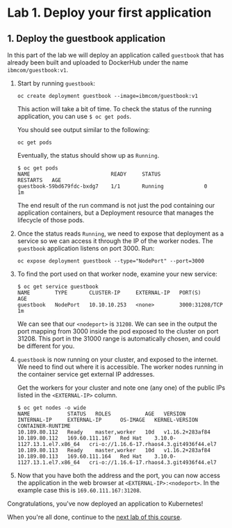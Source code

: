 # Lab 1. Deploy your first application

## 1. Deploy the guestbook application

In this part of the lab we will deploy an application called `guestbook` that has already been built and uploaded to DockerHub under the name `ibmcom/guestbook:v1`.

1. Start by running `guestbook`:

   ```shell
   oc create deployment guestbook --image=ibmcom/guestbook:v1
   ```

   This action will take a bit of time. To check the status of the running application,
   you can use `$ oc get pods`.

   You should see output similar to the following:

   ```shell
   oc get pods
   ```

   Eventually, the status should show up as `Running`.

   ```shell
   $ oc get pods
   NAME                          READY     STATUS              RESTARTS   AGE
   guestbook-59bd679fdc-bxdg7    1/1       Running             0          1m
   ```

   The end result of the run command is not just the pod containing our application containers,
   but a Deployment resource that manages the lifecycle of those pods.

1. Once the status reads `Running`, we need to expose that deployment as a
   service so we can access it through the IP of the worker nodes.
   The `guestbook` application listens on port 3000.  Run:

   ```shell
   oc expose deployment guestbook --type="NodePort" --port=3000
   ```

1. To find the port used on that worker node, examine your new service:

   ```shell
   $ oc get service guestbook
   NAME        TYPE       CLUSTER-IP     EXTERNAL-IP   PORT(S)          AGE
   guestbook   NodePort   10.10.10.253   <none>        3000:31208/TCP   1m
   ```

   We can see that our `<nodeport>` is `31208`. We can see in the output the port mapping from 3000 inside
   the pod exposed to the cluster on port 31208. This port in the 31000 range is automatically chosen,
   and could be different for you.

1. `guestbook` is now running on your cluster, and exposed to the internet. We need to find out where it is accessible.
   The worker nodes running in the container service get external IP addresses.
   
   Get the workers for your cluster and note one (any one) of the public IPs listed in the `<EXTERNAL-IP>` column.
   
   ```shell
   $ oc get nodes -o wide
   NAME            STATUS   ROLES           AGE   VERSION           INTERNAL-IP     EXTERNAL-IP      OS-IMAGE   KERNEL-VERSION                CONTAINER-RUNTIME
   10.189.80.112   Ready    master,worker   10d   v1.16.2+283af84   10.189.80.112   169.60.111.167   Red Hat    3.10.0-1127.13.1.el7.x86_64   cri-o://1.16.6-17.rhaos4.3.git4936f44.el7
   10.189.80.113   Ready    master,worker   10d   v1.16.2+283af84   10.189.80.113   169.60.111.164   Red Hat    3.10.0-1127.13.1.el7.x86_64   cri-o://1.16.6-17.rhaos4.3.git4936f44.el7
   ```
   
   <!-- Get the workers for your cluster and note one (any one) of the public IPs listed on the `<public-IP>` line. Replace `$CLUSTER_NAME` with your cluster name unless you have this environment variable set.

   ```shell
   $ ibmcloud ks workers --cluster $CLUSTER_NAME
   OK
   ID                                                 Public IP        Private IP     Machine Type   State    Status   Zone    Version  
   kube-hou02-pa1e3ee39f549640aebea69a444f51fe55-w1   173.193.99.136   10.76.194.30   free           normal   Ready    hou02   1.5.6_1500*
   ```

   We can see that our `<public-IP>` is `173.193.99.136`. -->

1. Now that you have both the address and the port, you can now access the application in the web browser
   at `<EXTERNAL-IP>:<nodeport>`. In the example case this is `169.60.111.167:31208`.

Congratulations, you've now deployed an application to Kubernetes!

When you're all done, continue to the
[next lab of this course](../Lab2/README.md).

